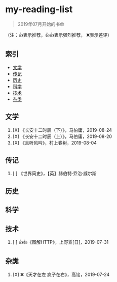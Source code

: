 # my-reading-list

>2019年07月开始的书单


（注：👍表示推荐，👍👍表示强烈推荐， ❌表示差评）

## 索引

- [文学](#文学)
- [传记](#传记)
- [历史](#历史)
- [科学](#科学)
- [技术](#技术)
- [杂类](#杂类)

## 文学

1. [X] 《长安十二时辰（下）》，马伯庸，2019-08-24
1. [X] 《长安十二时辰（上）》，马伯庸，2019-08-20
1. [X] 《且听风吟》，村上春树，2019-08-04


## 传记

1. [ ] 《世界简史》，【英】赫伯特·乔治·威尔斯
## 历史


## 科学

## 技术

1. [ ] 👍👍《图解HTTP》，上野宣[日]，2019-07-31

## 杂类

1. [X] ❌《天才在左 疯子在右》，高铭，2019-07-24

